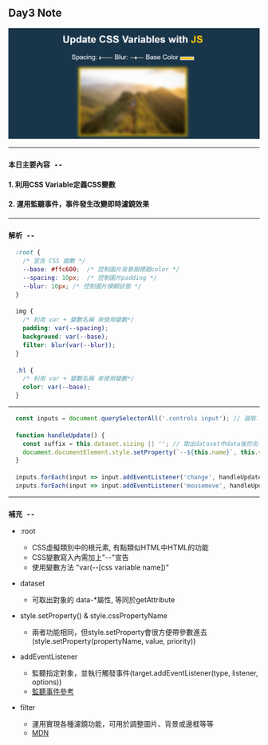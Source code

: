 ## **Day3 Note**


<div align=center><img src="css_variable.png" width=800></div>

---
### `本日主要內容 --`
#### 1. 利用CSS Variable定義CSS變數
#### 2. 運用監聽事件，事件發生改變即時濾鏡效果
---


### `解析 --`


```css
  :root {  
    /* 宣告 CSS 變數 */
    --base: #ffc600;  /* 控制圖片背景跟標題color */
    --spacing: 10px;  /* 控制圖片padding */
    --blur: 10px; /* 控制圖片模糊狀態 */
  }

  img {
    /* 利用 var + 變數名稱 來使用變數*/
    padding: var(--spacing);
    background: var(--base);
    filter: blur(var(--blur));
  }

  .hl {
    /* 利用 var + 變數名稱 來使用變數*/
    color: var(--base);
  }
```

---

```js
  const inputs = document.querySelectorAll('.controls input'); // 選取.controls下所有input

  function handleUpdate() {
    const suffix = this.dataset.sizing || ''; // 取出dataset中data後的名字或是空值, 空值是因為color並沒有單位
    document.documentElement.style.setProperty(`--${this.name}`, this.value + suffix); // 取得根元素修改樣式
  }

  inputs.forEach(input => input.addEventListener('change', handleUpdate)); // 監聽input的change事件並執行handleUpdate, 但此處監聽只有存取值改變時才會執行
  inputs.forEach(input => input.addEventListener('mousemove', handleUpdate)); // 監聽input的mousemove事件並執行handleUpdate, 此處監聽只要有動作就會不斷觸發函式


```

---

### **`補充 --`**
* :root
  * CSS虛擬類別中的根元素, 有點類似HTML中HTML的功能
  * CSS變數寫入內需加上"--"宣告
  * 使用變數方法 "var(--[css variable name])"

* dataset
  * 可取出對象的 data-*屬性, 等同於getAttribute

* style.setProperty() & style.cssPropertyName
  * 兩者功能相同，但style.setProperty會很方便帶參數進去(style.setProperty(propertyName, value, priority))

* addEventListener
  * 監聽指定對象，並執行觸發事件(target.addEventListener(type, listener, options))
  * [監聽事件參考](https://developer.mozilla.org/en-US/docs/Web/Events)

* filter
  * 運用實現各種濾鏡功能，可用於調整圖片、背景或邊框等等
  * [MDN](https://developer.mozilla.org/en-US/docs/Web/CSS/filter)